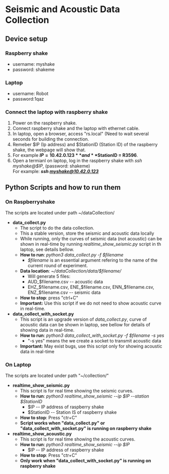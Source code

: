 # Seismic and Acoustic Data Collection
## Device setup
### Raspberry shake
- username: myshake
- password: shakeme
### Laptop
- username: Robot
- password:1qaz
### Connect the laptop with raspberry shake
1. Power on the raspberry shake.
2. Connect raspberry shake and the laptop with ethernet cable.
3. In laptop, open a browser, access "rs.local" (Need to wait several seconds for building the connection.
4. Remeber $IP (Ip address) and $StationID (Station ID) of the raspberry shake, the webpage will show that.
5. For example **$IP = 10.42.0.123** and **$StationID = R3596**.
6. Open a termianl on laptop, log in the raspberry shake with *ssh myshake@$IP*, (password: shakeme)  
   For example: ***ssh myshake@10.42.0.123***

## Python Scripts and how to run them
### On Raspberryshake
The scripts are located under path ~/dataCollection/
- **data_collect.py**
  - The script to do the data collection.
  - This a stable version, store the seismic and acoustic data locally
  - While running, only the curves of seismic data (not acoustic) can be shown in real-time by running *realtime_show_seismic.py* script in th laptop, see details bellow.
  - **How to run**: *python3 data_collect.py -f $filename* 
    -  *$filename* is an essential argument refering to the name of the current round of experiment.
  - **Data location**: *~/dataCollection/data/$filename/*
    -  Will generate 5 files: 
      -  AUD_$filename.csv -- acoustic data
      -  EHZ_$filename.csv, ENE_$filename.csv, ENN_$filename.csv, ENZ_$filename.csv -- seismic data
  -  **How to stop**: press "ctrl+C"
  -  **Important:** Use this script if we do not need to show acoustic curve in real-time.
- **data_collect_with_socket.py**
  - This script is an upgrade version of *data_collect.py*, curve of acoustic data can be shown in laptop, see bellow for details of showing data in real-time.
  - **How to run**: *python3 data_collect_with_socket.py -f $filename -s yes*
    - "-s yes" means the we create a socket to transmit acoustic data
  - **Important:** May exist bugs, use this script only for showing acoustic data in real-time

### On Laptop
The scripts are located under path "~/collection/"
- **realtime_show_seismic.py**
  - This script is for real time showing the seismic curves.
  - **How to run**: *python3 realtime_show_seismic --ip $IP --station $StationID*
    - $IP -- IP address of raspberry shake
    - $StationID -- Station IS of raspberry shake
  - **How to stop**: Press "ctr+C"
  - **Script works when "data_collect.py" or "data_collect_with_socket.py" is running on raspberry shake**
- **realtime_show_acoustic.py**
  - This script is for real time showing the acoustic curves.
  - **How to run**: *python3 realtime_show_seismic --ip $IP*
    - $IP -- IP address of raspberry shake
  - **How to stop**: Press "ctr+C"
  - **Only work when "data_collect_with_socket.py" is running on raspberry shake**

